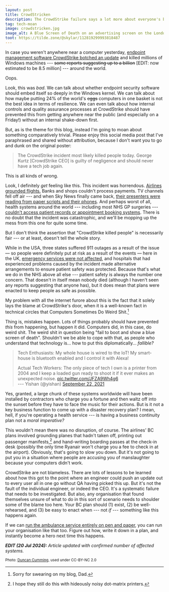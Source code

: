 ```yaml
---
layout: post
title: CrowdStricken
description: The CrowdStrike failure says a lot more about everyone's business continuity planning than it does about poorly designed endpoint management software
tag: tech-moan
image: crowdstricken.jpg
image_alt: A Blue Screen of Death on an advertising screen on the London Underground.
toot: https://tilde.zone/@skylar/112819299993818487
---
```


In case you weren't anywhere near a computer yesterday, [endpoint management software CrowdStrike botched an update](https://www.theregister.com/2024/07/19/crowdstrike_falcon_sensor_bsod_incident/?td=rt-9cp) and killed millions of Windows machines --- ~~some reports suggesting up to a billion~~ [EDIT: now estimated to be 8.5 million] --- around the world.

Oops.

Look, this was _bad_. We can talk about whether endpoint security software should embed itself so deeply in the Windows kernel. We can talk about how maybe putting 24% of the world's ~~eggs~~ computers in one basket is not the best idea in terms of resilience. We can even talk about how internal controls and quality assurance processes at CrowdStrike should have prevented this from getting anywhere near the public (and especially on a Friday!) without an internal shake-down first.

But, as is the theme for this blog, instead I'm going to moan about something comparatively trivial. Please enjoy this social media post that I've paraphrased and shared without attribution, because I don't want you to go and dunk on the original poster:

>The CrowdStrike incident most likely killed people today. George Kurtz [CrowdStrike CEO] is guilty of negligence and should never have a tech job again.

This is all kinds of wrong.

Look, I definitely _get_ feeling like this. This incident was horrendous. [Airlines grounded flights.](https://news.sky.com/story/from-banking-to-flights-and-supermarkets-charts-show-when-it-outages-peaked-across-services-13180932) Banks and shops couldn't process payments. TV channels fell off air --- and when Sky News finally came back, [their presenters were reading from paper scripts and their phones](https://www.youtube.com/watch?v=49BE89C6Bxs). And perhaps worst of all, health systems around the world --- including most NHS GP surgeries --- [couldn't access patient records or appointment booking systems](https://www.theregister.com/2024/07/19/crowdstrike_update_nhs_it_outages/). There is no doubt that the incident was catastrophic, and we'll be mopping up the mess from this one for quite some time.

But I don't think the assertion that "CrowdStrike killed people" is necessarily fair --- or at least, doesn't tell the whole story.

While in the USA, three states suffered 911 outages as a result of the issue — so people were definitely put at risk as a result of the events — here in the UK, [emergency services were not affected](https://www.londonambulance.nhs.uk/2024/07/19/statement-on-global-it-outage/), and hospitals that had experienced problems caused by the incident made alternative arrangements to ensure patient safety was protected. Because that's what we do in the NHS above all else --- patient safety is always the number one concern. That doesn't in itself mean nobody died (although I haven't seen any reports suggesting that anyone has), but it does mean that plans were enacted to keep people as safe as possible.

My problem with all the internet furore about this is the fact that it solely lays the blame at CrowdStrike's door, when it is a well-known fact in technical circles that Computers Sometimes Do Weird Shit.[^1]

Thing is, mistakes happen. Lots of things probably should have prevented _this_ from happening, but happen it did. Computers did, in this case, do weird shit. The weird shit in question being "fail to boot and show a blue screen of death". Shouldn't we be able to cope with that, as people who understand that technology is... how to put this diplomatically... _fallible?_

>Tech Enthusiasts: My whole house is wired to the IoT! My smart-house is bluetooth enabled and I control it with Alexa!  
>
>Actual Tech Workers: The only piece of tech I own is a printer from 2004 and I keep a loaded gun ready to shoot it if it ever makes an unexpected noise. [pic.twitter.com/JFZA9Wh4g6](https://pic.twitter.com/JFZA9Wh4g6)  
>--- Yishan (@yishan) [September 22, 2021](https://twitter.com/yishan/status/1440601396366086144)

Yes, granted, a large chunk of these systems worldwide will have been installed by contractors who charge you a fortune and then waltz off into the sunset before they have to face the music for their actions. But is it not a key business function to come up with a disaster recovery plan? I mean, hell, if you're operating a health service --- is having a business continuity plan not a _moral imperative?_

This wouldn't mean there was no disruption, of course. The airlines' BC plans involved grounding planes that hadn't taken off, printing out passenger manifests,[^2] and hand-writing boarding passes at the check-in desk (possibly the only time Ryanair won't charge you a fee to check in at the airport). Obviously, that's going to slow you down. But it's not going to put you in a situation where people are accusing you of manslaughter because your computers didn't work.

CrowdStrike are not blameless. There are lots of lessons to be learned about how this got to the point where an engineer could push an update out to every user all in one go without QA having picked this up. But it's not the fault of the individual engineer, or indeed the CEO. It's a systematic failure that needs to be investigated. But also, any organisation that found themselves unsure of what to do in this sort of scenario needs to shoulder some of the blame too here. Your BC plan should (1) exist, (2) be well-rehearsed, and (3) be easy to enact when --- not _if_ --- something like this happens again.

If we can [run the ambulance service entirely on pen and paper](https://www.youtube.com/watch?v=r6GjmRSQrS4), you can run your organisation like that too. Figure out how, write it down in a plan, and instantly become a hero next time this happens.

_**EDIT (20 Jul 2024):** Article updated with confirmed number of affected systems._


<small>Photo: [Duncan Cumming](https://flickr.com/photos/duncan/), used under CC-BY-NC 2.0</small>


[^1]: Sorry for swearing on my blog, Dad.
[^2]: I hope they still do this with hideously noisy dot-matrix printers.
